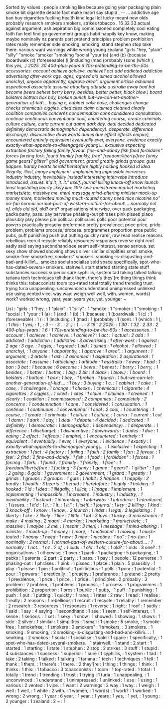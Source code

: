 Sorted by values :
people smoking like because going year packaging plain smoke bit cigarette debate fact make maori say stupid , -- ... addictive age ban buy cigarettes fucking health kind legal lot lucky meant new olds probably research smokers smokers, strikes tobacco . 16 32 33 actual against argument, ash aspiration big commissioned completely cool eating faith fan feel find go government groups habit happily key know, making maybe nominally nz parents part pretend principles problem prohibition rates really remember side smoking, smoking. stand stephen stop take there. various want warnings white wrong young zealand "girls "hey, "plain" "silly" "smoke "smoker "smoking "social "your (a) (and (b) (because (boardwalk (c) (foreseeable) (i (including (mad (probably (sons (which ), **this *yes, .) 2025. 30 400-plus-years 6 70s-pretending-to-be-the-50s accessories. account achieve achieve. achieve? act add addicted addiction advertising after-work age. ages, agreed aid aimed alcohol allowed anarchy), anyone apparently, approve area". argument article ashamed aspirational associate assume attacking attitude australia away bad bat become beers** behest berry berry, besides, better better, black blow.) board bolsters bottom box boy, broken bunch but-we-can-let-another-generation-of-kid\\... buying c, cabinet cake case, challenges change checks chemicals ciggies, cited cites claim claimed cleaned clearly coalition companies concerns condemnation cons considered consultation. continue continuous conventional cool, countering course, create criminals culture culture, curia current cut damn dark day, deal decided dedicated definitely democratic demographic dependency). desperate. difference discharge). disincentive downwards dudes due effect effects empire), encountered entirely equivalent eventually ever, everyone. evidence exactly exactly-what-appeals-to-disengaged-young\\... exclusive expecting extraction factory failing family favour. fine-and-dandy fish food forbidden" forces forcing fork. found frankly frankly, free" freedom/liberty/free funny game gears? glitter" gold government, grand greatly grinds groups: guts happen. hardly hearts herald heretofore highly holding hooked id idea illegally, illicit, image implement. implementing impossible increases industry industry, inevitability instead interesting interwebs introduce introduced, issues. it'd it, it. it." itself. journal killing knock-off know launch least legislating liberty likely line little love mainstream market marketing markets/etc. massive me. men) message mind-altering minister mock-up money more, motivated moving much-touted nanny need nice nicotine no" no-fun normal normal-part-of-western-culture-for-about\\... normally not. of, oilds old old*, old? one? organisations otherwise, over pack packaging, packs party, pass. pay perverse phasing-out phrases pink pissed place plausibly play please pm political politicians polls poor potential pour powers practically preachy preference pretty prevalence, price price, pride problem, problems process, process. programmes proportion pros public pubs, puff punishing push put putting quickly rarer, raw read realise reasons rebellious recruit recycle reliably resources responses reverse right roof sadly said saying secondhand see seem self-interest, sense serious. set sexy show showed showing shows silver similar simplifies small smoke, smoke-free smokefree, smokers" smokers. smoking-is-disgusting-and-bad-and-killin\\... smokos social socialise sold space specifically, spot-who-has-dated-several-smokers. stairwell. start started starting state stuff substances success superior sure syphillis, system tad taking talked talking tariana tech techniques tell thank them. there's they'[re thing things think thinks this: tobacconists toom top-rated total totally trend trending trust trying turia unappealing, unconvinced understand unimpressed unlinked use using vented vice. way way: weigh well well, with. women, words) work? worked wrong, year, year. years yes, yet, younger ~ 

List :
"girls : 1
"hey, : 1
"plain" : 1
"silly" : 1
"smoke : 1
"smoker : 1
"smoking : 1
"social : 1
"your : 1
(a) : 1
(and : 1
(b) : 1
(because : 1
(boardwalk : 1
(c) : 1
(foreseeable) : 1
(i : 1
(including : 1
(mad : 1
(probably : 1
(sons : 1
(which : 1
), : 1
**this : 1
*yes, : 1
, : 3
-- : 3
. : 2
.) : 1
... : 3
16 : 2
2025. : 1
30 : 1
32 : 2
33 : 2
400-plus-years : 1
6 : 1
70s-pretending-to-be-the-50s : 1
accessories. : 1
account : 1
achieve : 1
achieve. : 1
achieve? : 1
act : 1
actual : 2
add : 1
addicted : 1
addiction : 1
addictive : 3
advertising : 1
after-work : 1
against : 2
age : 3
age. : 1
ages, : 1
agreed : 1
aid : 1
aimed : 1
alcohol : 1
allowed : 1
anarchy), : 1
anyone : 1
apparently, : 1
approve : 1
area". : 1
argument : 1
argument, : 2
article : 1
ash : 2
ashamed : 1
aspiration : 2
aspirational : 1
associate : 1
assume : 1
attacking : 1
attitude : 1
australia : 1
away : 1
bad : 1
ban : 3
bat : 1
because : 6
become : 1
beers** : 1
behest : 1
berry : 1
berry, : 1
besides, : 1
better : 1
better, : 1
big : 2
bit : 4
black : 1
blow.) : 1
board : 1
bolsters : 1
bottom : 1
box : 1
boy, : 1
broken : 1
bunch : 1
but-we-can-let-another-generation-of-kid\\... : 1
buy : 3
buying : 1
c, : 1
cabinet : 1
cake : 1
case, : 1
challenges : 1
change : 1
checks : 1
chemicals : 1
cigarette : 4
cigarettes : 3
ciggies, : 1
cited : 1
cites : 1
claim : 1
claimed : 1
cleaned : 1
clearly : 1
coalition : 1
commissioned : 2
companies : 1
completely : 2
concerns : 1
condemnation : 1
cons : 1
considered : 1
consultation. : 1
continue : 1
continuous : 1
conventional : 1
cool : 2
cool, : 1
countering : 1
course, : 1
create : 1
criminals : 1
culture : 1
culture, : 1
curia : 1
current : 1
cut : 1
damn : 1
dark : 1
day, : 1
deal : 1
debate : 4
decided : 1
dedicated : 1
definitely : 1
democratic : 1
demographic : 1
dependency). : 1
desperate. : 1
difference : 1
discharge). : 1
disincentive : 1
downwards : 1
dudes : 1
due : 1
eating : 2
effect : 1
effects : 1
empire), : 1
encountered : 1
entirely : 1
equivalent : 1
eventually : 1
ever, : 1
everyone. : 1
evidence : 1
exactly : 1
exactly-what-appeals-to-disengaged-young\\... : 1
exclusive : 1
expecting : 1
extraction : 1
fact : 4
factory : 1
failing : 1
faith : 2
family : 1
fan : 2
favour. : 1
feel : 2
find : 2
fine-and-dandy : 1
fish : 1
food : 1
forbidden" : 1
forces : 1
forcing : 1
fork. : 1
found : 1
frankly : 1
frankly, : 1
free" : 1
freedom/liberty/free : 1
fucking : 3
funny : 1
game : 1
gears? : 1
glitter" : 1
go : 2
going : 6
gold : 1
government : 2
government, : 1
grand : 1
greatly : 1
grinds : 1
groups : 2
groups: : 1
guts : 1
habit : 2
happen. : 1
happily : 2
hardly : 1
health : 3
hearts : 1
herald : 1
heretofore : 1
highly : 1
holding : 1
hooked : 1
id : 1
idea : 1
illegally, : 1
illicit, : 1
image : 1
implement. : 1
implementing : 1
impossible : 1
increases : 1
industry : 1
industry, : 1
inevitability : 1
instead : 1
interesting : 1
interwebs : 1
introduce : 1
introduced, : 1
issues. : 1
it'd : 1
it, : 1
it. : 1
it." : 1
itself. : 1
journal : 1
key : 2
killing : 1
kind : 3
knock-off : 1
know : 1
know, : 2
launch : 1
least : 1
legal : 3
legislating : 1
liberty : 1
like : 7
likely : 1
line : 1
little : 1
lot : 3
love : 1
lucky : 3
mainstream : 1
make : 4
making : 2
maori : 4
market : 1
marketing : 1
markets/etc. : 1
massive : 1
maybe : 2
me. : 1
meant : 3
men) : 1
message : 1
mind-altering : 1
minister : 1
mock-up : 1
money : 1
more, : 1
motivated : 1
moving : 1
much-touted : 1
nanny : 1
need : 1
new : 3
nice : 1
nicotine : 1
no" : 1
no-fun : 1
nominally : 2
normal : 1
normal-part-of-western-culture-for-about\\... : 1
normally : 1
not. : 1
nz : 2
of, : 1
oilds : 1
old : 1
old*, : 1
old? : 1
olds : 3
one? : 1
organisations : 1
otherwise, : 1
over : 1
pack : 1
packaging : 5
packaging, : 1
packs : 1
parents : 2
part : 2
party, : 1
pass. : 1
pay : 1
people : 12
perverse : 1
phasing-out : 1
phrases : 1
pink : 1
pissed : 1
place : 1
plain : 5
plausibly : 1
play : 1
please : 1
pm : 1
political : 1
politicians : 1
polls : 1
poor : 1
potential : 1
pour : 1
powers : 1
practically : 1
preachy : 1
preference : 1
pretend : 2
pretty : 1
prevalence, : 1
price : 1
price, : 1
pride : 1
principles : 2
probably : 3
problem : 2
problem, : 1
problems : 1
process, : 1
process. : 1
programmes : 1
prohibition : 2
proportion : 1
pros : 1
public : 1
pubs, : 1
puff : 1
punishing : 1
push : 1
put : 1
putting : 1
quickly : 1
rarer, : 1
rates : 2
raw : 1
read : 1
realise : 1
really : 2
reasons : 1
rebellious : 1
recruit : 1
recycle : 1
reliably : 1
remember : 2
research : 3
resources : 1
responses : 1
reverse : 1
right : 1
roof : 1
sadly : 1
said : 1
say : 4
saying : 1
secondhand : 1
see : 1
seem : 1
self-interest, : 1
sense : 1
serious. : 1
set : 1
sexy : 1
show : 1
showed : 1
showing : 1
shows : 1
side : 2
silver : 1
similar : 1
simplifies : 1
small : 1
smoke : 5
smoke, : 1
smoke-free : 1
smokefree, : 1
smokers : 3
smokers" : 1
smokers, : 3
smokers. : 1
smoking : 9
smoking, : 2
smoking-is-disgusting-and-bad-and-killin\\... : 1
smoking. : 2
smokos : 1
social : 1
socialise : 1
sold : 1
space : 1
specifically, : 1
spot-who-has-dated-several-smokers. : 1
stairwell. : 1
stand : 2
start : 1
started : 1
starting : 1
state : 1
stephen : 2
stop : 2
strikes : 3
stuff : 1
stupid : 4
substances : 1
success : 1
superior : 1
sure : 1
syphillis, : 1
system : 1
tad : 1
take : 2
taking : 1
talked : 1
talking : 1
tariana : 1
tech : 1
techniques : 1
tell : 1
thank : 1
them. : 1
there's : 1
there. : 2
they'[re : 1
thing : 1
things : 1
think : 1
thinks : 1
this: : 1
tobacco : 3
tobacconists : 1
toom : 1
top-rated : 1
total : 1
totally : 1
trend : 1
trending : 1
trust : 1
trying : 1
turia : 1
unappealing, : 1
unconvinced : 1
understand : 1
unimpressed : 1
unlinked : 1
use : 1
using : 1
various : 2
vented : 1
vice. : 1
want : 2
warnings : 2
way : 1
way: : 1
weigh : 1
well : 1
well, : 1
white : 2
with. : 1
women, : 1
words) : 1
work? : 1
worked : 1
wrong : 2
wrong, : 1
year : 6
year, : 1
year. : 1
years : 1
yes, : 1
yet, : 1
young : 2
younger : 1
zealand : 2
~ : 1
